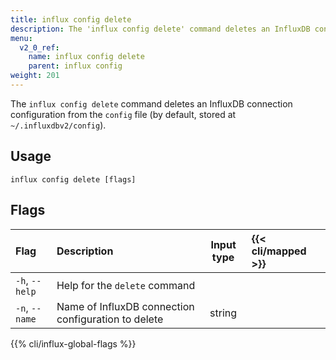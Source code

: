 ```yaml
---
title: influx config delete
description: The 'influx config delete' command deletes an InfluxDB connection configuration.
menu:
  v2_0_ref:
    name: influx config delete
    parent: influx config
weight: 201
---
```


The `influx config delete` command deletes an InfluxDB connection configuration from the `config` file (by default, stored at `~/.influxdbv2/config`).

## Usage
```
influx config delete [flags]
```

## Flags
| Flag                | Description                                                      | Input type  | {{< cli/mapped >}}   |
|:----                |:-----------                                                      |:----------: |:------------------   |
| `-h`, `--help`      | Help for the `delete` command                                    |             |                      |
| `-n`, `--name`      | Name of InfluxDB connection configuration to delete              | string      |                      |

{{% cli/influx-global-flags %}}
